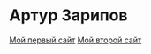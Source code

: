 # Артур Зарипов
[Мой первый сайт](https://artur31189.github.io/fitness/html-fitnes1.html) 
[Мой второй сайт](https://artur31189.github.io/volkonskaya/index.html)
